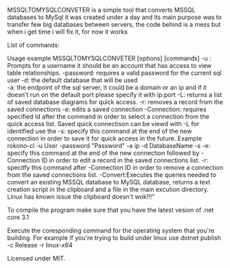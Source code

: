 MSSQLTOMYSQLCONVETER is a simple tool that converts MSSQL databases to MySql it was created under a day and its main purpose was to transfer few big databases between servers,
the code behind is a mess but when i get time i will fix it, for now it works


List of commands:


 Usage example MSSQLTOMYSQLCONVETER [options] [commands]
-u : Prompts for a username it should be an account that has access to view table relationships. 
-password: requires a valid password for the current sql user
-d: the default database that will be used  
-a: the endpoint of the sql server, it could be a domain or an ip and if it doesn't run on the default port please specify it with ip:port
-L: returns a list of saved database diagrams for quick access.
-r: removes a record from the saved connections
-e: edits a saved connection
-Connection: requires specified Id after the command in order to select a connection from the quick access list. Saved quick connectison can be viewd with -L for identified use the 
-s: specify this command at the end of the new connection in order to save it for quick access in the future. Example rokono-cl -u User -password \"Password\" -a ip -d DatabaseName  -s 
-e: specify this command at the end of the new connection followed by -Connection ID in order to edit a record in the saved connections list.
-r: specitfy this command after -Connection ID in order to remove a connection from the saved connections list.
-Convert:Executes the queries needed to convert an existing MSSQL database to MySQL database, returns a text  creation script in the clipboard and a file in the main excution directory. Linux has known issue the clipboard doesn't wok!!!"


To compile the program make sure that you have the latest vesion of .net core 3.1

Execute the coresponding command for the operating system that you're building. 
For example if you're trying to build under linux use dotnet publish -c Release -r linux-x64



Licensed under MIT.
